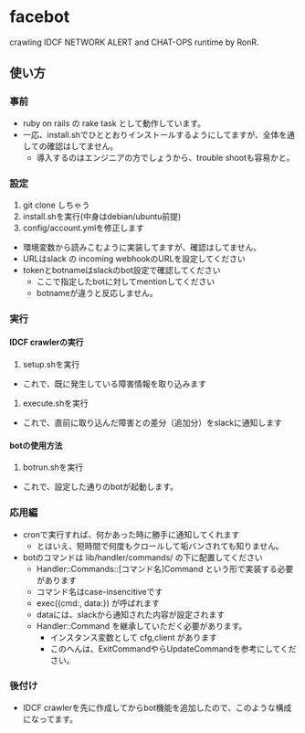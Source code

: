 # facebot
crawling IDCF NETWORK ALERT
and
CHAT-OPS runtime by RonR.

## 使い方

### 事前

- ruby on rails の rake task として動作しています。
- 一応、install.shでひととおりインストールするようにしてますが、全体を通しての確認はしてません。
  - 導入するのはエンジニアの方でしょうから、trouble shootも容易かと。

### 設定

1. git clone しちゃう
1. install.shを実行(中身はdebian/ubuntu前提)
1. config/account.ymlを修正します
  - 環境変数から読みこむように実装してますが、確認はしてません。
  - URLはslack の incoming webhookのURLを設定してください
  - tokenとbotnameはslackのbot設定で確認してください
    - ここで指定したbotに対してmentionしてください
    - botnameが違うと反応しません。

### 実行

#### IDCF crawlerの実行

1. setup.shを実行
  - これで、既に発生している障害情報を取り込みます
1. execute.shを実行
  - これで、直前に取り込んだ障害との差分（追加分）をslackに通知します

#### botの使用方法
1. botrun.shを実行
  - これで、設定した通りのbotが起動します。

### 応用編

- cronで実行すれば、何かあった時に勝手に通知してくれます
  - とはいえ、短時間で何度もクロールして垢バンされても知りません。
- botのコマンドは lib/handler/commands/ の下に配置してください
  - Handler::Commands::[コマンド名]Command という形で実装する必要があります
  - コマンド名はcase-insencitiveです
  - exec({cmd:, data:}) が呼ばれます
  - dataには、slackから通知された内容が設定されます
  - Handler::Command を継承していただく必要があります。
    - インスタンス変数として cfg,client があります
    - このへんは、ExitCommandやらUpdateCommandを参考にしてください。

### 後付け

- IDCF crawlerを先に作成してからbot機能を追加したので、このような構成になってます。
